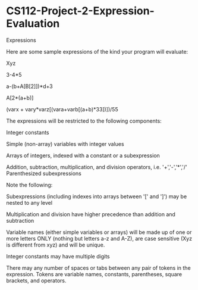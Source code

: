 # CS112-Project-2-Expression-Evaluation

Expressions

Here are some sample expressions of the kind your program will evaluate:

   Xyz
   
   3-4*5
   
   a-(b+A[B[2]])*d+3
   
   A[2*(a+b)]
   
   (varx + vary*varz[(vara+varb[(a+b)*33])])/55
   
The expressions will be restricted to the following components:

Integer constants

Simple (non-array) variables with integer values

Arrays of integers, indexed with a constant or a subexpression

Addition, subtraction, multiplication, and division operators, i.e. '+','-','*','/' Parenthesized subexpressions

Note the following:

Subexpressions (including indexes into arrays between '[' and ']') may be nested to any level

Multiplication and division have higher precedence than addition and subtraction

Variable names (either simple variables or arrays) will be made up of one or more letters ONLY (nothing but letters a-z and A-Z), are case sensitive (Xyz is different from xyz) and will be unique.

Integer constants may have multiple digits

There may any number of spaces or tabs between any pair of tokens in the expression. Tokens are variable names, constants, parentheses, square brackets, and operators.

